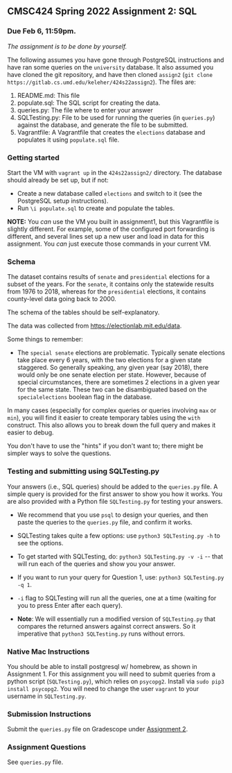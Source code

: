 ## CMSC424 Spring 2022 Assignment 2: SQL
### Due Feb 6, 11:59pm.
*The assignment is to be done by yourself.*

The following assumes you have gone through PostgreSQL instructions and have ran some queries on the `university` database. 
It also assumed you have cloned the git repository, and have then cloned `assign2` (`git clone https://gitlab.cs.umd.edu/keleher/424s22assign2`). The files are:

1. README.md: This file
1. populate.sql: The SQL script for creating the data.
1. queries.py: The file where to enter your answer
1. SQLTesting.py: File to be used for running the queries (in `queries.py`) against the database, and generate the file to be submitted.
1. Vagrantfile: A Vagrantfile that creates the `elections` database and populates it using `populate.sql` file.

### Getting started
Start the VM with `vagrant up` in the `424s22assign2/` directory. The database should already be set up, but if not: 
- Create a new database called `elections` and switch to it (see the PostgreSQL setup instructions).
- Run `\i populate.sql` to create and populate the tables. 

**NOTE:** You *can* use the VM you built in assignment1, but this Vagrantfile is slightly different. For example, some of the configured port forwarding is different, and several lines set up a new user and load in data for this assignment. You *can* just execute those commands in your current VM.

### Schema 
The dataset contains results of `senate` and `presidential` elections for a subset of the years. For the `senate`, it contains only the statewide results from 1976 to 2018, whereas for the `presidential` elections, it contains county-level data going back to 2000.

The schema of the tables should be self-explanatory. 

The data was collected from https://electionlab.mit.edu/data.

Some things to remember: 
- The `special senate` elections are problematic. Typically senate elections take place every 6 years, with the two elections for a given state staggered. So generally speaking, any given year (say 2018), there would only be one senate election per state. However, because of special circumstances, there are
sometimes 2 elections in a given year for the same state. These two can be disambiguated based on the `specialelections` boolean flag in the database.

In many cases (especially for complex queries or queries involving 
`max` or `min`), you will find it easier to create temporary tables
using the `with` construct. This also allows you to break down the full
query and makes it easier to debug.

You don't have to use the "hints" if you don't want to; there might 
be simpler ways to solve the questions.

### Testing and submitting using SQLTesting.py
Your answers (i.e., SQL queries) should be added to the `queries.py` file. A simple query is provided for the first answer to show you how it works.
You are also provided with a Python file `SQLTesting.py` for testing your answers.

- We recommend that you use `psql` to design your queries, and then paste the queries to the `queries.py` file, and confirm it works.

- SQLTesting takes quite a few options: use `python3 SQLTesting.py -h` to see the options.

- To get started with SQLTesting, do: `python3 SQLTesting.py -v -i` -- that will run each of the queries and show you your answer.

- If you want to run your query for Question 1, use: `python3 SQLTesting.py -q 1`. 

- `-i` flag to SQLTesting will run all the queries, one at a time (waiting for you to press Enter after each query).

- **Note**: We will essentially run a modified version of `SQLTesting.py` that compares the returned answers against correct answers. So it imperative that `python3 SQLTesting.py` runs without errors.

### Native Mac Instructions
You should be able to install postgresql w/ homebrew, as shown in Assignment 1. For this assignment you will need to submit queries from a python script (`SQLTesting.py`), which relies on `psycopg2`. Install via `sudo pip3 install psycopg2`. You will need to change the user `vagrant` to your username in `SQLTesting.py`.

### Submission Instructions
Submit the `queries.py` file on Gradescope under <a href="https://www.gradescope.com/courses/336033/assignments/1687995">Assignment 2</a>. 
      
### Assignment Questions
See `queries.py` file.
